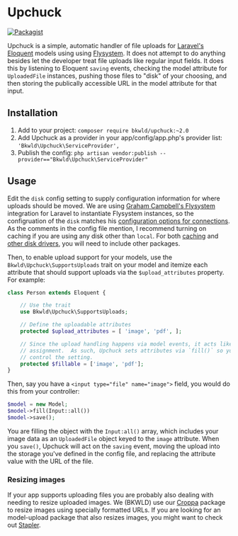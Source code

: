 # Upchuck

[![Packagist](https://img.shields.io/packagist/v/bkwld/upchuck.svg)](https://packagist.org/packages/bkwld/upchuck)

Upchuck is a simple, automatic handler of file uploads for [Laravel's](http://laravel.com/) [Eloquent](http://laravel.com/docs/eloquent) models using using [Flysystem](http://flysystem.thephpleague.com/).  It does not attempt to do anything besides let the developer treat file uploads like regular input fields.  It does this by listening to Eloquent `saving` events,  checking the model attribute for `UploadedFile` instances, pushing those files to "disk" of your choosing, and then storing the publically accessible URL in the model attribute for that input.


## Installation

1. Add to your project: `composer require bkwld/upchuck:~2.0`
2. Add Upchuck as a provider in your app/config/app.php's provider list: `'Bkwld\Upchuck\ServiceProvider',`
3. Publish the config: `php artisan vendor:publish --provider=="Bkwld\Upchuck\ServiceProvider"`


## Usage

Edit the `disk` config setting to supply configuration information for where uploads should be moved.  We are using [Graham Campbell's Flysystem](https://github.com/GrahamCampbell/Laravel-Flysystem) integration for Laravel to instantiate Flysystem instances, so the configruation of the `disk` matches his [configuration options for connections](https://github.com/GrahamCampbell/Laravel-Flysystem/blob/1.0/src/config/config.php#L38).  As the comments in the config file mention, I recommend turning on caching if you are using any disk other than `local`.  For both [caching](https://github.com/thephpleague/flysystem-cached-adapter) and [other disk drivers](https://github.com/thephpleague/flysystem#adapters), you will need to include other packages.

Then, to enable upload support for your models, use the `Bkwld\Upchuck\SupportsUploads` trait on your model and itemize each attribute that should support uploads via the `$upload_attributes` property.  For example:

```php
class Person extends Eloquent {

	// Use the trait
	use Bkwld\Upchuck\SupportsUploads;

	// Define the uploadable attributes
	protected $upload_attributes = [ 'image', 'pdf', ];

	// Since the upload handling happens via model events, it acts like a mass
	// assignment.  As such, Upchuck sets attributes via `fill()` so you can
	// control the setting.
	protected $fillable = ['image', 'pdf'];
}
```

Then, say you have a `<input type="file" name="image">` field, you would do this from your controller:

```php
$model = new Model;
$model->fill(Input::all())
$model->save();
```

You are filling the object with the `Input:all()` array, which includes your image data as an `UploadedFile` object keyed to the `image` attribute.  When you `save()`, Upchuck will act on the `saving` event, moving the upload into the storage you've defined in the config file, and replacing the attribute value with the URL of the file.


### Resizing images

If your app supports uploading files you are probably also dealing with needing to resize uploaded images.  We (BKWLD) use our [Croppa](https://github.com/BKWLD/croppa) package to resize images using specially formatted URLs.  If you are looking for an model-upload package that also resizes images, you might want to check out [Stapler](https://github.com/CodeSleeve/stapler).
